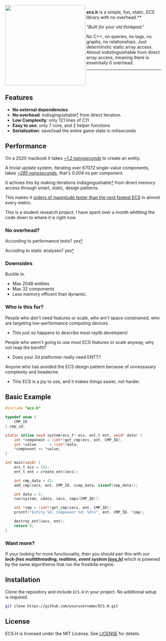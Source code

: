 <img align="left" style="width:260px" src="./misc/ecs.h.gif" width="288px">

**ecs.h** is a simple, fun, static, ECS library with no overhead.**

*"Built for your old thinkpad."*

No C++, no queries, no tags, no graphs, no relationships. Just determinstic static array access. Almost indistinguishable from direct array access, meaning there is essentially 0 overhead.

---

<br><br>

## Features

- **No external dependencies**
- **No overhead**: indisgingushable[*](https://github.com/173duprot/ecs.h/blob/main/PERFORMANCE.md#static-analysis) from direct iteration.
- **Low Complexity**: only 121 lines of C11
- **Easy to use**: only 7 core, and 2 helper functions
- **Serialization**: save/load the entire game state in miliseconds

## Performance
 
On a 2020 macbook it takes *[~1.2 nanoseconds](https://github.com/173duprot/ecs.h/blob/main/PERFORMANCE.md)* to create an entity.

A trivial update system, iterating over 67072 single-value components, takes *[~285 nanoseconds](https://github.com)*, that's *0.004 ns* per component. 

It achives this by making iterations indisgingushable[*](https://github.com/173duprot/ecs.h/blob/main/PERFORMANCE.md#static-analysis) from direct memory access through smart, static, design patterns.

This makes it [orders of magnitude faster than the next fastest ECS](https://github.com/abeimler/ecs_benchmark?tab=readme-ov-file) in almost every metric. 

This is a student research project, I have spent over a month whittling the code down to where it is right now.

### No overhead?

According to performance tests? yes[*](https://github.com/173duprot/ecs.h/blob/main/PERFORMANCE.md)

Accoding to static analyses? yes[*](https://github.com/173duprot/ecs.h/blob/main/PERFORMANCE.md#static-analysis)


### Downsides

Buckle in.

- Max 2048 entities
- Max 32 components
- Less memory efficent than dynamic.

### Who is this for?

People who don't need features or scale, who arn't space constrained, who are targeting low-performance computing devices.

- This just so happens to describe most raylib developers!

People who wern't going to use most ECS features or scale anyway, why not reap the benifit?

- Does your 2d platformer really need ENTT?

Anyone who has avoided the ECS design pattern because of unnessasary complexity and headache.

- This ECS is a joy to use, and it makes things easier, not harder.

## Basic Example

```c
#include "ecs.h"

typedef enum {
    CMP_ID
} cmp_id;

static inline void system(ecs_t* ecs, ent_t ent, void* data) {
    int *component = (int*)get_cmp(ecs, ent, CMP_ID);
    int *value      = (int*)data;
    *component += *value;
}

int main(void) {
    ecs_t ecs = {0};
    ent_t ent = create_ent(&ecs);

    int cmp_data = 42;
    add_cmp(&ecs, ent, CMP_ID, &cmp_data, sizeof(cmp_data));

    int data = 5;
    run(system, &data, &ecs, cmps(CMP_ID));

    int *cmp = (int*)get_cmp(&ecs, ent, CMP_ID);
    printf("Entity %d, Component %d: %d\n", ent, CMP_ID, *cmp);

    destroy_ent(&ecs, ent);
    return 0;
}
```

### Want more?

If your looking for more functionality, then you should pair this with our ***lock-free multithreading, realtime, event system [\[evs.h\]](https://github.com/173duprot/evs.h)*** which is powered by the same algorithems that run the frostbite engine.

## Installation

Clone the repository and include `ECS.H` in your project. No additional setup is required.

```bash
git clone https://github.com/yourusername/ECS.H.git
```

## License

ECS.H is licensed under the MIT License. See [LICENSE](LICENSE) for details.
